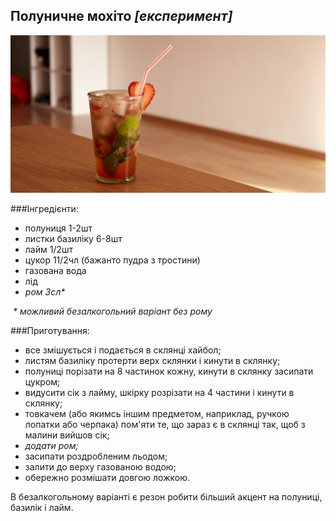 Полуничне мохіто _[експеримент]_
---------
![](polunychne_mojito.jpg)

###Інгредієнти:

- полуниця 1-2шт
- листки базиліку 6-8шт
- лайм 1/2шт
- цукор 11/2чл (бажанто пудра з тростини)
- газована вода
- лід
- _ром 3сл*_

 _* можливий безалкогольний варіант без рому_

###Приготування:

- все змішується і подається в склянці хайбол;
- листям базиліку протерти верх склянки і кинути в склянку;
- полуниці порізати на 8 частинок кожну, кинути в склянку засипати цукром;
- видусити сік з лайму, шкірку розрізати на 4 частини і кинути в cклянку;
- товкачем (або якимсь іншим предметом, наприклад, ручкою лопатки або черпака) пом'яти те, що зараз є в склянці так, щоб з малини вийшов сік;
- _додати ром;_
- засипати роздробленим льодом;
- залити до верху газованою водою;
- обережно розмішати довгою ложкою.

В безалкогольному варіанті є резон робити більший акцент на полуниці, базилік і лайм.
